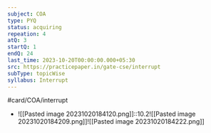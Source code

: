 ```yaml
---
subject: COA
type: PYQ
status: acquiring
repeation: 4
atQ: 3
startQ: 1
endQ: 24
last_time: 2023-10-20T00:00:00.000+05:30
src: https://practicepaper.in/gate-cse/interrupt
subType: topicWise
syllabus: Interrupt
---
```

#card/COA/interrupt
- ![[Pasted image 20231020184120.png]]::10.2![[Pasted image 20231020184209.png]]![[Pasted image 20231020184222.png]]